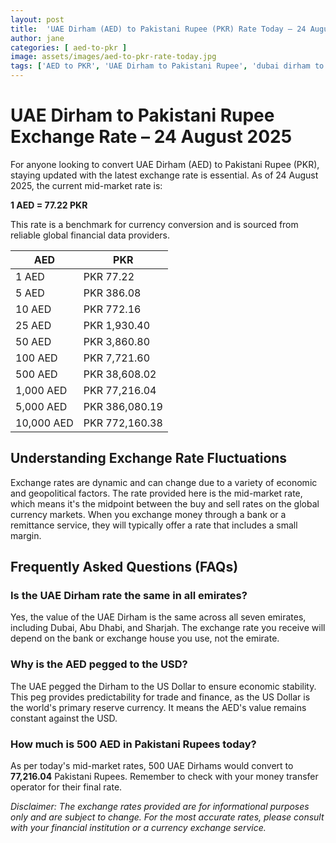 ```yaml
---
layout: post
title:  'UAE Dirham (AED) to Pakistani Rupee (PKR) Rate Today – 24 August 2025'
author: jane
categories: [ aed-to-pkr ]
image: assets/images/aed-to-pkr-rate-today.jpg
tags: ['AED to PKR', 'UAE Dirham to Pakistani Rupee', 'dubai dirham to pkr', 'dirham rate in pakistan today', 'uae exchange rate pakistan']
---
```


# UAE Dirham to Pakistani Rupee Exchange Rate – 24 August 2025

For anyone looking to convert UAE Dirham (AED) to Pakistani Rupee (PKR), staying updated with the latest exchange rate is essential. As of 24 August 2025, the current mid-market rate is:

**1 AED = 77.22 PKR**

This rate is a benchmark for currency conversion and is sourced from reliable global financial data providers.

| AED | PKR |
| --- | --- |
| 1 AED | PKR 77.22 |
| 5 AED | PKR 386.08 |
| 10 AED | PKR 772.16 |
| 25 AED | PKR 1,930.40 |
| 50 AED | PKR 3,860.80 |
| 100 AED | PKR 7,721.60 |
| 500 AED | PKR 38,608.02 |
| 1,000 AED | PKR 77,216.04 |
| 5,000 AED | PKR 386,080.19 |
| 10,000 AED | PKR 772,160.38 |


## Understanding Exchange Rate Fluctuations

Exchange rates are dynamic and can change due to a variety of economic and geopolitical factors. The rate provided here is the mid-market rate, which means it's the midpoint between the buy and sell rates on the global currency markets. When you exchange money through a bank or a remittance service, they will typically offer a rate that includes a small margin.

## Frequently Asked Questions (FAQs)

### Is the UAE Dirham rate the same in all emirates?

Yes, the value of the UAE Dirham is the same across all seven emirates, including Dubai, Abu Dhabi, and Sharjah. The exchange rate you receive will depend on the bank or exchange house you use, not the emirate.

### Why is the AED pegged to the USD?

The UAE pegged the Dirham to the US Dollar to ensure economic stability. This peg provides predictability for trade and finance, as the US Dollar is the world's primary reserve currency. It means the AED's value remains constant against the USD.

### How much is 500 AED in Pakistani Rupees today?

As per today's mid-market rates, 500 UAE Dirhams would convert to **77,216.04** Pakistani Rupees. Remember to check with your money transfer operator for their final rate.



*Disclaimer: The exchange rates provided are for informational purposes only and are subject to change. For the most accurate rates, please consult with your financial institution or a currency exchange service.*
